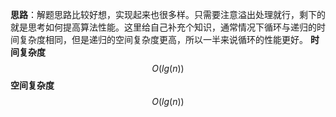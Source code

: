 **思路**：解题思路比较好想，实现起来也很多样。只需要注意溢出处理就行，剩下的就是思考如何提高算法性能。这里给自己补充个知识，通常情况下循环与递归的时间复杂度相同，但是递归的空间复杂度更高，所以一半来说循环的性能更好。
**时间复杂度**
$$O(lg(n))$$
**空间复杂度**
$$O(lg(n))$$